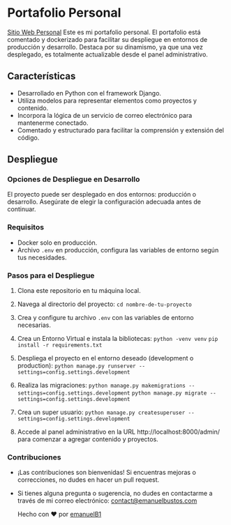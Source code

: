 # Portafolio Personal
[Sitio Web Personal](https://emanuelbustos.com)
Este es mi portafolio personal. El portafolio está comentado y dockerizado para facilitar su despliegue en entornos de producción y desarrollo. Destaca por su dinamismo, ya que una vez desplegado, es totalmente actualizable desde el panel administrativo.

## Características

- Desarrollado en Python con el framework Django.
- Utiliza modelos para representar elementos como proyectos y contenido.
- Incorpora la lógica de un servicio de correo electrónico para mantenerme conectado.
- Comentado y estructurado para facilitar la comprensión y extensión del código.

## Despliegue

### Opciones de Despliegue en Desarrollo

El proyecto puede ser desplegado en dos entornos: producción o desarrollo. Asegúrate de elegir la configuración adecuada antes de continuar.

### Requisitos

- Docker solo en producción.
- Archivo `.env` en producción, configura las variables de entorno según tus necesidades.

### Pasos para el Despliegue

1. Clona este repositorio en tu máquina local.

2. Navega al directorio del proyecto: `cd nombre-de-tu-proyecto`

3. Crea y configure tu archivo `.env` con las variables de entorno necesarias.

4. Crea un Entorno Virtual e instala la bibliotecas: `python -venv venv` `pip install -r requirements.txt`

5. Despliega el proyecto en el entorno deseado (development o production): `python manage.py runserver --settings=config.settings.development`

6. Realiza las migraciones: `python manage.py makemigrations --settings=config.settings.development` `python manage.py migrate --settings=config.settings.development`

7. Crea un super usuario: `python manage.py createsuperuser --settings=config.settings.development`

8. Accede al panel administrativo en la URL http://localhost:8000/admin/ para comenzar a agregar contenido y proyectos.

### Contribuciones

- ¡Las contribuciones son bienvenidas! Si encuentras mejoras o correcciones, no dudes en hacer un pull request.

- Si tienes alguna pregunta o sugerencia, no dudes en contactarme a través de mi correo electrónico: contact@emanuelbustos.com

  Hecho con ❤️ por [emanuelB1](https://github.com/emanuelB1)



 
